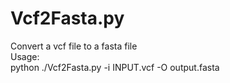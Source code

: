 # Vcf2Fasta.py
Convert a vcf file to a fasta file  
Usage:  
python ./Vcf2Fasta.py -i INPUT.vcf -O output.fasta

